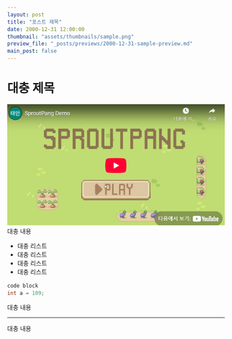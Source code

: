 ```yaml
---
layout: post
title: "포스트 제목"
date: 2000-12-31 12:00:00
thumbnail: "assets/thumbnails/sample.png"
preview_file: "_posts/previews/2000-12-31-sample-preview.md"
main_post: false
---
```

# 대충 제목
<img src="/assets/thumbnails/sample.png">
대충 내용

- 대충 리스트
- 대충 리스트
- 대충 리스트
- 대충 리스트

```c++
code block
int a = 109;
```

대충 내용

---

대충 내용